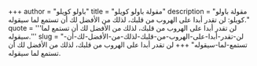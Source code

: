 +++
author = "باولو كويلو"
title = "مقولة باولو كويلو"
description = "مقولة باولو كويلو: لن تقدر أبدا على الهروب من قلبك، لذلك من الأفضل لك أن تستمع لما سيقوله."
quote = '''لن تقدر أبدا على الهروب من قلبك، لذلك من الأفضل لك أن تستمع لما سيقوله.'''
slug = "لن-تقدر-أبدا-على-الهروب-من-قلبك-لذلك-من-الأفضل-لك-أن-تستمع-لما-سيقوله"
+++
لن تقدر أبدا على الهروب من قلبك، لذلك من الأفضل لك أن تستمع لما سيقوله.
